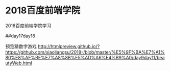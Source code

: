 # 2018百度前端学院
2018百度前端学院学习

##day17day18


预览猜数字游戏
 http://htmlpreview.github.io/?https://github.com/xiaoliangsu/2018-/blob/master/%E5%9F%BA%E7%A1%80%E8%AF%BE%E7%A8%8B%E5%AD%A6%E4%B9%A0/day9day11/beautyWeb.html
